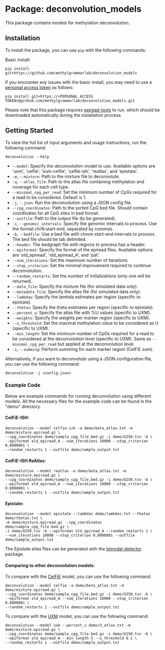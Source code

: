 
# Package: deconvolution_models

This package contains models for methylation deconvolution.

## Installation

To install the package, you can use `pip` with the following commands:

Basic install:
```shell
pip install git+https://github.com/methylgrammarlab/deconvolution_models
```

If you encounter any issues with the basic install, you may need to use a [personal access token](https://docs.github.com/en/authentication/keeping-your-account-and-data-secure/creating-a-personal-access-token) as follows:
```shell
pip install git+https://<PERSONAL ACCESS TOKEN>@github.com/methylgrammarlab/deconvolution_models.git
```

Please note that this package requires [epiread-tools](https://github.com/methylgrammarlab/epiread-tools) to run, which should be downloaded automatically during the installation process.

## Getting Started

To view the full list of input arguments and usage instructions, run the following command:
```shell
deconvolution --help
```

- `--model`: Specify the deconvolution model to use. Available options are 'uxm', 'celfie', 'sum-celfie', 'celfie-ish', 'reatlas', and 'epistate'.
- `-m`, `--mixture`: Path to the mixture file to deconvolute.
- `-a`, `--atlas_file`: Path to the atlas file containing methylation and coverage for each cell type.
- `--minimal_cpg_per_read`: Set the minimum number of CpGs required for a read to be considered. Default is 1.
- `-j`, `--json`: Run the deconvolution using a JSON config file.
- `--cpg_coordinates`: Path to the sorted CpG bed file. Should contain coordinates for all CpG sites in bed format. 
- `--outfile`: Path to the output file (to be generated).
- `-i`, `--genomic_intervals`: Specify the genomic intervals to process. Use the format chrN:start-end, separated by commas.
- `-b`, `--bedfile`: Use a bed file with chrom start-end intervals to process. The bed file should be tab delimited.
- `--header`: The bedgraph file with regions to process has a header.
- `--epiformat`: Specify the format of the epiread files. Available options are 'old_epiread', 'old_epiread_A', and 'pat'.
- `--num_iterations`: Set the maximum number of iterations.
- `--stop_criterion`: Set the minimal improvement required to continue deconvolution. 
- `--random_restarts`: Set the number of initializations (only one will be returned).
- `--data_file`: Specify the mixture file (for simulated data only).
- `--metadata_file`: Specify the atlas file (for simulated data only).
- `--lambdas`: Specify the lambda estimates per region (specific to epistate).
- `--thetas`: Specify the theta estimates per region (specific to epistate).
- `--percent_u`: Specify the atlas file with %U values (specific to UXM).
- `--weights`: Specify the weights per marker region (specific to UXM).
- `--u_threshold`: Set the maximal methylation value to be considered as U (specific to UXM).
- `--min_length`: Set the minimum number of CpGs required for a read to be considered at the deconvolution level (specific to UXM). Same as `--minimal_cpg_per_read` but applied at the deconvolution level.
- `-s`, `--summing`: Perform summing for each marker region (CelFiE sum).


Alternatively, if you want to deconvolute using a JSON configuration file, you can use the following command:
```shell
deconvolution -j <config.json>
```

### Example Code

Below are example commands for running deconvolution using different models. All the necessary files for the example code can be found in the "demo" directory.

#### CelFiE-ISH:
```shell
deconvolution --model celfie-ish -a demo/beta_atlas.txt -m demo/mixture.epiread.gz \
--cpg_coordinates demo/sample_cpg_file.bed.gz -i demo/U250.tsv -b \
--epiformat old_epiread_A --num_iterations 10000 --stop_criterion 0.0000001 \
--random_restarts 1 --outfile demo/sample_output.txt
```

#### CelFiE-ISH ReAtlas:
```shell
deconvolution --model reatlas -a demo/beta_atlas.txt -m demo/mixture.epiread.gz \
--cpg_coordinates demo/sample_cpg_file.bed.gz -i demo/U250.tsv -b \
--epiformat old_epiread_A --num_iterations 10000 --stop_criterion 0.0000001 \
--random_restarts 1 --outfile demo/sample_output.txt
```

#### Epistate:
```shell
deconvolution --model epistate --lambdas demo/lambdas.txt --thetas demo/thetas.txt \
-m demo/mixture.epiread.gz --cpg_coordinates demo/sample_cpg_file.bed.gz \
-i demo/U250.tsv -b --epiformat old_epiread_A --random_restarts 1 \
--num_iterations 10000 --stop_criterion 0.0000001 --outfile demo/sample_output.txt
```
The Epistate atlas files can be generated with the [bimodal-detector](https://github.com/methylgrammarlab/bimodal_detector) package.

#### Comparing to other deconvolution models:

To compare with the [CelFiE](https://github.com/christacaggiano/celfie) model, you can use the following command:
```shell
deconvolution --model celfie -a demo/beta_atlas.txt -m demo/mixture.epiread.gz \
--cpg_coordinates demo/sample_cpg_file.bed.gz -i demo/U250.tsv -b \
--epiformat old_epiread_A --num_iterations 10000 --stop_criterion 0.0000001 \
--random_restarts 1 --outfile demo/sample_output.txt
```

To compare with the [UXM](https://github.com/nloyfer/UXM_deconv) model, you can use the following command:
```shell
deconvolution --model uxm --percent_u demo/U_atlas.txt -m demo/mixture.epiread.gz \
--cpg_coordinates demo/sample_cpg_file.bed.gz -i demo/U250.tsv -b \
--epiformat old_epiread_A --min_length 5 --u_threshold 0.1 \
--random_restarts 1 --outfile demo/sample_output.txt
```



